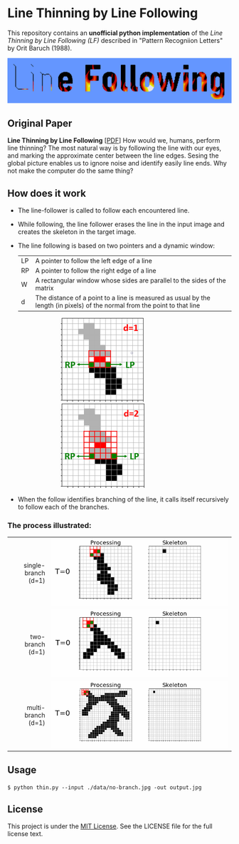 # Line Thinning by Line Following

This repository contains an **unofficial python implementation** of the *Line Thinning by Line Following (LF)* described in "Pattern Recogniion Letters" by Orit Baruch (1988).

<!-- 
[IMG: 放一個"Line Follwing書寫體"圖檔，有左至右慢慢被thinning到"o"字元]()
-->
<img src="./photo/lineFollowingOnFire.png">

## Original Paper

**Line Thinning by Line Following** [[PDF](https://www.researchgate.net/publication/230674157_Line_thinning_by_line_following)]
How would we, humans, perform line thinning? The most natural way is by following the line with our eyes, and marking the approximate center between the line edges. Sesing the global picture enables us to ignore noise and identify easily line ends. Why not make the computer do the same thing?

<!--
## ~~Features~~

~~* Successive remove versus lin following~~
~~* For human beings, the most natural way is by following the line with eye, and marking the approximate center between the line edges.~~
-->

## How does it work

* The line-follower is called to follow each encountered line.
<!-- 
[IMG: 多物件圖中，左上右下掃描，掃描到的物件整個變紅，然後結束&Repeat]()
-->
* While following, the line follower erases the line in the input image and creates the skeleton in the target image.
<!--
[IMG: 延續上圖，對掃描物件進行處理(show框，不show pointers)，target圖同步生成骨架]()
-->
* The line following is based on two pointers and a dynamic window:
    <table>
      <tbody>
        <tr>
          <td>LP</td>
          <td>A pointer to follow the left edge of a line</td>
        </tr>
        <tr>
          <td>RP</td>
          <td>A pointer to follow the right edge of a line</td>
        </tr>
        <tr>
          <td>W</td>
          <td>A rectangular window whose sides are parallel to the sides of the matrix</td>
        </tr>
        <tr>
          <td>d</td>
          <td>The distance of a point to a line is measured as usual by the length (in pixels) of the normal from the point to that line</td>
        </tr>
      </tbody>
    </table>

    <div align="center">
    <div style="width: 60%; margin:0 left;text-align: left;">
      <img src="./photo/W_d1.png">
      <img src="./photo/W_d2.png">
    </div>
    </div>
<!--
[IMG: 靜態單支圖，show W/LP/RP, d=1,2,3]()
-->


* When the follow identifies branching of the line, it calls itself recursively to follow each of the branches.
<!--
[IMG: 靜態分支圖，show W/LLP/LRP/RLP/RRP]()
-->
### The process illustrated:

|||
|-:|:-:|
|single-branch<br>(d=1)|<img src="./photo/no-branch_d1.gif">|
|two-branch<br>(d=1)|<img src="./photo/two-branch_d1.gif">|
|multi-branch<br>(d=1)|<img src="./photo/multi-branch_d1.gif">|



<!--
## Results

|Original|Result|
|-|-|
|||
|||

## Comparative Implementation Results
||reference figure| image size| processing time|
|-|-:|-:|-:|
|SR|ddd|100 * 100| 1 sec|
|LR|ddd|100 * 100| 1 sec|
-->
## Usage
```
$ python thin.py --input ./data/no-branch.jpg -out output.jpg
```



## License
This project is under the [MIT License](./LICENSE). See the LICENSE file for the full license text.